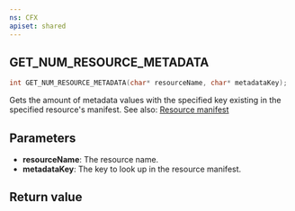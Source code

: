 ```yaml
---
ns: CFX
apiset: shared
---
```

## GET_NUM_RESOURCE_METADATA

```c
int GET_NUM_RESOURCE_METADATA(char* resourceName, char* metadataKey);
```

Gets the amount of metadata values with the specified key existing in the specified resource's manifest.
See also: [Resource manifest](https://docs.fivem.net/resources/manifest/)

## Parameters
* **resourceName**: The resource name.
* **metadataKey**: The key to look up in the resource manifest.

## Return value

